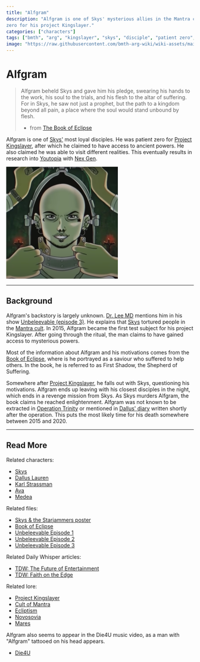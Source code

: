 ```yaml
---
title: "Alfgram"
description: "Alfgram is one of Skys' mysterious allies in the Mantra cult, eventually becoming patient 
zero for his project Kingslayer."
categories: ["characters"]
tags: ["bmth", "arg", "kingslayer", "skys", "disciple", "patient zero", "enlightenment", "ecliptism", "book of eclipse"]
image: "https://raw.githubusercontent.com/bmth-arg-wiki/wiki-assets/main/characters/alfgram/alfgram-300x300.png"
---
```


# Alfgram

> Alfgram beheld Skys and gave him his pledge, swearing his hands to the work, his soul to the trials, 
> and his flesh to the altar of suffering. For in Skys, he saw not just a prophet, but the path to a 
> kingdom beyond all pain, a place where the soul would stand unbound by flesh.
> 
> - from [The Book of Eclipse](../for-sof/book-of-eclipse)

Alfgram is one of [Skys'](skys) most loyal disciples. He was patient zero for [Project Kingslayer](../lore/incident-kingslayer), 
after which he claimed to have access to ancient powers. He also claimed he was able to visit different 
realities. This eventually results in research into [Youtopia](../lore/youtopia) with [Nex Gen](../lore/nex-gen-corporation).

![Alfgram as patient zero in Unbeleevable 3](https://raw.githubusercontent.com/bmth-arg-wiki/wiki-assets/main/characters/alfgram/alfgram-300x300.png)

***

## Background

Alfgram's backstory is largely unknown. [Dr. Lee MD](lee-md) mentions him in his show [Unbeleevable (episode 3)](../for-sof/unbeleevable3). 
He explains that [Skys](skys) tortured people in the [Mantra cult](../lore/mantra). In 2015, Alfgram became the first 
test subject for his project Kingslayer. After going through the ritual, the man claims to have gained access to 
mysterious powers.

Most of the information about Alfgram and his motivations comes from 
the [Book of Eclipse](../for-sof/book-of-eclipse), where is he portrayed as a saviour who suffered to help others. 
In the book, he is referred to as First Shadow, the Shepherd of Suffering.

Somewhere after [Project Kingslayer](../lore/incident-kingslayer), he falls out with Skys, questioning his motivations. 
Alfgram ends up leaving with his closest disciples in the night, which ends in a revenge mission from Skys. 
As Skys murders Alfgram, the book claims he reached enlightenment. Alfgram was not known to be extracted in 
[Operation Trinity](../lore/operation-trinity) or mentioned in [Dallus' diary](../for-sof/dallus-diary) 
written shortly after the operation. This puts the most likely time for his death somewhere between 2015 and 2020.

***

## Read More

Related characters:

- [Skys](skys)
- [Dallus Lauren](dallus-lauren)
- [Karl Strassman](strassman)
- [Ava](ava)
- [Medea](medea)

Related files:

- [Skys & the Starjammers poster](../for-sof/skystarjammers)
- [Book of Eclipse](../for-sof/book-of-eclipse)
- [Unbeleevable Episode 1](../for-sof/unbeleevable)
- [Unbeleevable Episode 2](../for-sof/unbeleevable2)
- [Unbeleevable Episode 3](../for-sof/unbeleevable3)

Related Daily Whisper articles:

- [TDW: The Future of Entertainment](../website/tdw-futureentertainment)
- [TDW: Faith on the Edge](../website/tdw-faithedge)

Related lore:

- [Project Kingslayer](../lore/incident-kingslayer)
- [Cult of Mantra](../lore/mantra)
- [Ecliptism](../lore/ecliptism)
- [Novosovia](../lore/novosovia)
- [Mares](../lore/mares)

Alfgram also seems to appear in the Die4U music video, as a man with "Alfgram" tattooed on his head appears.

- [Die4U](../music/song-die4u)